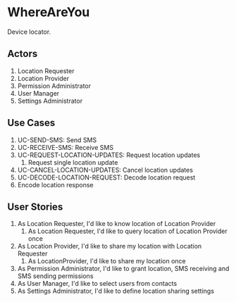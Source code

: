 # WhereAreYou

Device locator.

## Actors

1. Location Requester
2. Location Provider
3. Permission Administrator
4. User Manager
5. Settings Administrator

## Use Cases

1. UC-SEND-SMS: Send SMS
2. UC-RECEIVE-SMS: Receive SMS
3. UC-REQUEST-LOCATION-UPDATES: Request location updates
    1. Request single location update
4. UC-CANCEL-LOCATION-UPDATES: Cancel location updates
5. UC-DECODE-LOCATION-REQUEST: Decode location request
6. Encode location response

## User Stories

1. As Location Requester, I'd like to know location of Location Provider
    1. As Location Requester, I'd like to query location of Location Provider once
2. As Location Provider, I'd like to share my location with Location Requester
    1. As LocationProvider, I'd like to share my location once
3. As Permission Administrator, I'd like to grant location, SMS receiving and SMS sending permissions
4. As User Manager, I'd like to select users from contacts
5. As Settings Administrator, I'd like to define location sharing settings
